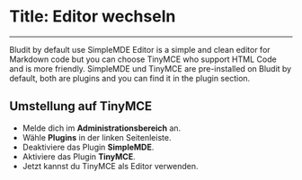 # Title: Editor wechseln
<!-- Position: 5 -->
---
Bludit by default use SimpleMDE Editor is a simple and clean editor for Markdown code but you can choose TinyMCE who support HTML Code and is more friendly. SimpleMDE und TinyMCE are pre-installed on Bludit by default, both are plugins and you can find it in the plugin section.

## Umstellung auf TinyMCE
- Melde dich im **Administrationsbereich** an.
- Wähle **Plugins** in der linken Seitenleiste.
- Deaktiviere das Plugin **SimpleMDE**.
- Aktiviere das Plugin **TinyMCE**.
- Jetzt kannst du TinyMCE als Editor verwenden.
